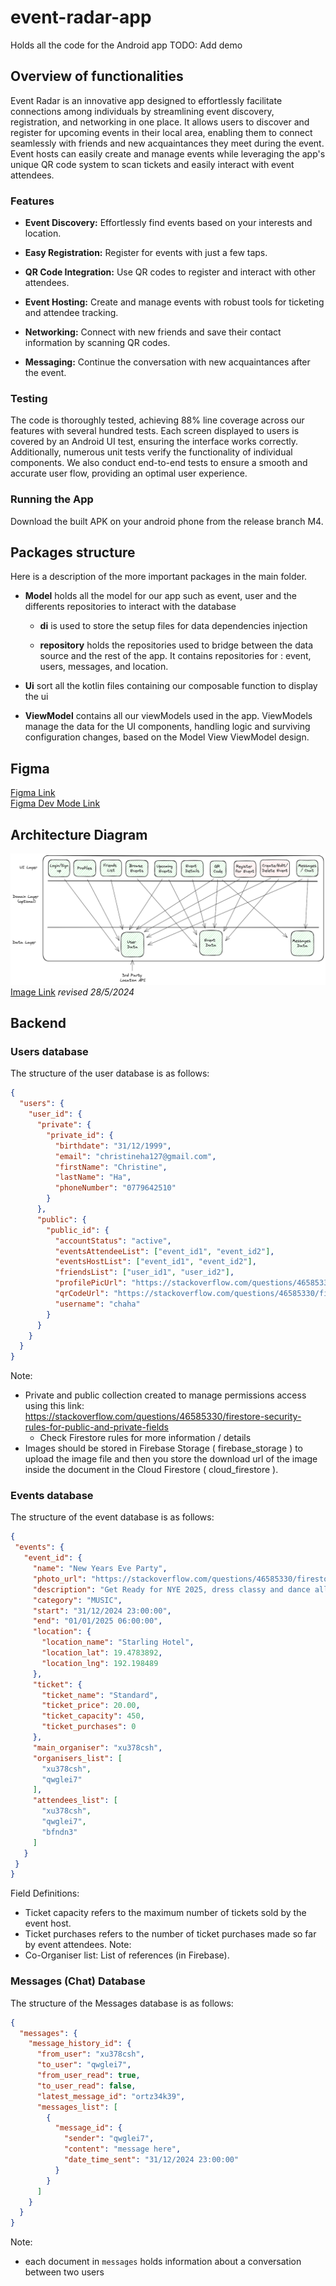 # event-radar-app
Holds all the code for the Android app
TODO: Add demo

## Overview of functionalities

Event Radar is an innovative app designed to effortlessly facilitate connections among individuals by streamlining event discovery, registration, and networking in one place. It allows users to discover and register for upcoming events in their local area, enabling them to connect seamlessly with friends and new acquaintances they meet during the event. Event hosts can easily create and manage events while leveraging the app's unique QR code system to scan tickets and easily interact with event attendees.

### Features

- **Event Discovery:** Effortlessly find events based on your interests and location.

- **Easy Registration:** Register for events with just a few taps.

- **QR Code Integration:** Use QR codes to register and interact with other attendees.

- **Event Hosting:** Create and manage events with robust tools for ticketing and attendee tracking.

- **Networking:** Connect with new friends and save their contact information by scanning QR codes.

- **Messaging:** Continue the conversation with new acquaintances after the event.

### Testing

The code is thoroughly tested, achieving 88% line coverage across our features with several hundred tests. Each screen displayed to users is covered by an Android UI test, ensuring the interface works correctly. Additionally, numerous unit tests verify the functionality of individual components. We also conduct end-to-end tests to ensure a smooth and accurate user flow, providing an optimal user experience.

### Running the App

Download the built APK on your android phone from the release branch M4.


## Packages structure

Here is a description of the more important packages in the main folder.

- **Model** holds all the model for our app such as event, user and the differents repositories to interact with the database

  - **di** is used to store the setup files for data dependencies injection

  - **repository** holds the repositories used to bridge between the data source and the rest of the app. It contains repositories for : event, users, messages, and location.

- **Ui** sort all the kotlin files containing our composable function to display the ui

- **ViewModel** contains all our viewModels used in the app. ViewModels manage the data for the UI components, handling logic and surviving configuration changes, based on the Model View ViewModel design. 



## Figma
[Figma Link](https://www.figma.com/file/yCDFrt0sOYFhXlYlWp8sZT/Party-Radar-App?type=design&node-id=0%3A1&mode=design&t=XbCBmVxvjFARZu1n-1)  
[Figma Dev Mode Link](https://www.figma.com/file/yCDFrt0sOYFhXlYlWp8sZT/Party-Radar-App?type=design&node-id=0%3A1&mode=dev&t=XbCBmVxvjFARZu1n-1)

## Architecture Diagram
![architecture diagram](images/architecture-diagram.png)
[Image Link](https://excalidraw.com/#json=uxX_PSsRBwFp7eaKhFoPi,OxY6p3xsK6sxxUXAxedKAw)
_revised 28/5/2024_

## Backend
### Users database
The structure of the user database is as follows:
```json
{
  "users": {
    "user_id": {
      "private": {
        "private_id": {
          "birthdate": "31/12/1999",
          "email": "christineha127@gmail.com",
          "firstName": "Christine",
          "lastName": "Ha",
          "phoneNumber": "0779642510"
        }
      },
      "public": {
        "public_id": {
          "accountStatus": "active",
          "eventsAttendeeList": ["event_id1", "event_id2"],
          "eventsHostList": ["event_id1", "event_id2"],
          "friendsList": ["user_id1", "user_id2"],
          "profilePicUrl": "https://stackoverflow.com/questions/46585330/firestore-security-rules-for-public-and-private-fields",
          "qrCodeUrl": "https://stackoverflow.com/questions/46585330/firestore-security-rules-for-public-and-private-fields",
          "username": "chaha"
        }
      }
    }
  }
}
```
Note:
- Private and public collection created to manage permissions access using this link: https://stackoverflow.com/questions/46585330/firestore-security-rules-for-public-and-private-fields
    - Check Firestore rules for more information / details
- Images should be stored in Firebase Storage ( firebase_storage ) to upload the image file and then you store the download url of the image inside the document in the Cloud Firestore ( cloud_firestore ).

### Events database
The structure of the event database is as follows:

 ```json
{
  "events": {
    "event_id": {
      "name": "New Years Eve Party",
      "photo_url": "https://stackoverflow.com/questions/46585330/firestore-security-rules-for-public-and-private-fields",
      "description": "Get Ready for NYE 2025, dress classy and dance all night",
      "category": "MUSIC",
      "start": "31/12/2024 23:00:00",
      "end": "01/01/2025 06:00:00",
      "location": {
        "location_name": "Starling Hotel",
        "location_lat": 19.4783892,
        "location_lng": 192.198489
      },
      "ticket": {
        "ticket_name": "Standard",
        "ticket_price": 20.00,
        "ticket_capacity": 450,
        "ticket_purchases": 0
      },
      "main_organiser": "xu378csh",
      "organisers_list": [
        "xu378csh",
        "qwglei7"
      ],
      "attendees_list": [
        "xu378csh",
        "qwglei7",
        "bfndn3"
      ]
    }
  }
}
```
Field Definitions:
- Ticket capacity refers to the maximum number of tickets sold by the event host.
- Ticket purchases refers to the number of ticket purchases made so far by event attendees.
Note:
- Co-Organiser list: List of references (in Firebase).  
       
### Messages (Chat) Database
The structure of the Messages database is as follows:
```json
{
  "messages": {
    "message_history_id": {
      "from_user": "xu378csh",
      "to_user": "qwglei7",
      "from_user_read": true,
      "to_user_read": false,
      "latest_message_id": "ortz34k39",
      "messages_list": [
        {
          "message_id": {
            "sender": "qwglei7",
            "content": "message here",
            "date_time_sent": "31/12/2024 23:00:00"
          }
        }
      ]
    }
  }
}
```         
Note:
- each document in `messages` holds information about a conversation between two users
